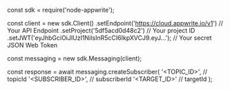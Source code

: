const sdk = require('node-appwrite');

const client = new sdk.Client()
    .setEndpoint('https://cloud.appwrite.io/v1') // Your API Endpoint
    .setProject('5df5acd0d48c2') // Your project ID
    .setJWT('eyJhbGciOiJIUzI1NiIsInR5cCI6IkpXVCJ9.eyJ...'); // Your secret JSON Web Token

const messaging = new sdk.Messaging(client);

const response = await messaging.createSubscriber(
    '<TOPIC_ID>', // topicId
    '<SUBSCRIBER_ID>', // subscriberId
    '<TARGET_ID>' // targetId
);
